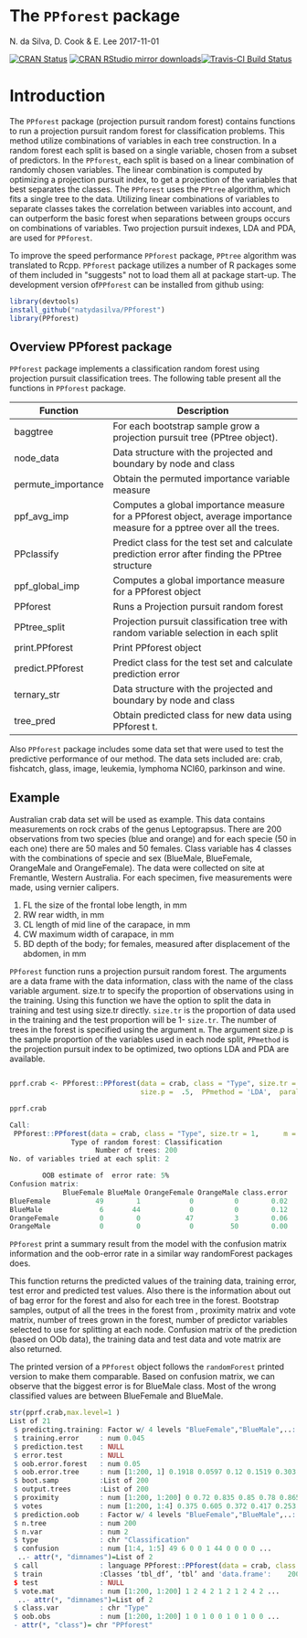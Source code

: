 
The `PPforest` package
======================
N. da Silva, D. Cook & E. Lee 
2017-11-01


<!-- README.md is generated from README.Rmd. Please edit that file -->
[![CRAN Status](https://www.r-pkg.org/badges/version/PPforest)](https://cran.r-project.org/web/packages/PPforest/index.html) [![CRAN RStudio mirror downloads](https://cranlogs.r-pkg.org/badges/PPforest)](https://www.r-pkg.org/pkg/PPforest)[![Travis-CI Build Status](https://travis-ci.org/natydasilva/PPforest.svg?branch=master)](https://travis-ci.org/natydasilva/PPforest)


Introduction
============

The `PPforest` package (projection pursuit random forest) contains functions to run a projection pursuit random forest for classification problems. This method utilize combinations of variables in each tree construction.  In a random forest each split is based on a single variable, chosen from a subset of predictors. In the `PPforest`, each split is based on a linear combination of randomly chosen variables. The linear combination is computed by optimizing a projection pursuit index, to get a projection of the variables that best separates the classes. The `PPforest` uses the `PPtree` algorithm, which fits a single tree to the data. Utilizing linear combinations of variables to separate classes takes the correlation between variables into account, and can outperform the basic forest when separations between groups occurs on combinations of variables. Two projection pursuit indexes, LDA and PDA, are used for `PPforest`.

To improve the speed performance `PPforest` package, `PPtree` algorithm was translated to Rcpp. 
`PPforest` package utilizes a number of R packages some of them included in "suggests" not to load them all at package start-up.
The development version of`PPforest` can be installed from github using:

```r
library(devtools)
install_github("natydasilva/PPforest")
library(PPforest)
```


Overview PPforest package
-------------------------

`PPforest` package implements a classification random forest using projection pursuit classification trees. The following table present all the functions in `PPforest` package.

| Function |Description |
| ----------------- | --------------------------------------------------------------  | 
|baggtree|For each bootstrap sample grow a projection pursuit tree (PPtree object).|
|node_data|Data structure with the  projected and boundary by node and class|
|permute_importance|Obtain the permuted importance variable measure|
|ppf_avg_imp| Computes a global importance measure for a PPforest object, average importance measure for a pptree over all the trees.| 
|PPclassify| Predict class for the test set and calculate prediction error after finding the PPtree structure|
|ppf_global_imp| Computes a global importance measure for a PPforest object|
|PPforest|Runs a Projection pursuit random forest|
|PPtree_split|Projection pursuit classification tree with random variable selection in each split|
|print.PPforest| Print PPforest object|
|predict.PPforest|Predict class for the test set and calculate prediction error|
|ternary_str|Data structure with the  projected and boundary by node and class|
|tree_pred|Obtain predicted class for new data using PPforest t.|

Also `PPforest` package includes some data set that were used to test the predictive performance of our method. The data sets included are: crab, fishcatch, glass, image, leukemia, lymphoma NCI60, parkinson and wine.

 Example
------------
Australian crab data set will be used as example. This data contains measurements on rock crabs of the genus Leptograpsus. There are 200 observations from two species (blue and orange) and for each specie (50 in each one) there are 50 males and 50 females. Class variable has 4 classes with the combinations of specie and sex (BlueMale, BlueFemale, OrangeMale and OrangeFemale). The data were collected on site at Fremantle, Western Australia. For each specimen, five measurements were made, using vernier calipers.

1. FL the size of the frontal lobe length, in mm
2. RW rear width, in mm
3. CL length of mid line of the carapace, in mm
4. CW maximum width of carapace, in mm
5. BD depth of the body; for females, measured after displacement of the abdomen, in mm


```PPforest``` function runs a projection pursuit random forest.  The arguments are a data frame with the data information, class with the name of the class variable argument.  size.tr to specify the proportion of observations using in the training. Using this function we have the option to split the data in training and test using size.tr directly. `size.tr` is the proportion of data used in the training and the test proportion will be 1- `size.tr`.
The number of trees in the forest is specified using the argument `m`. The argument size.p is the sample proportion of the variables used in each node split, `PPmethod` is the projection pursuit index to be optimized,  two options LDA and PDA are available.

```r 

pprf.crab <- PPforest::PPforest(data = crab, class = "Type", size.tr = 1, m = 200,
                                size.p =  .5,  PPmethod = 'LDA',  parallel =TRUE, cores = 2)

pprf.crab

Call:
 PPforest::PPforest(data = crab, class = "Type", size.tr = 1,      m = 200, PPmethod = "LDA", size.p = 0.5, parallel = TRUE,      cores = 2) 
               Type of random forest: Classification
                     Number of trees: 200
No. of variables tried at each split: 2

        OOB estimate of  error rate: 5%
Confusion matrix:
             BlueFemale BlueMale OrangeFemale OrangeMale class.error
BlueFemale           49        1            0          0        0.02
BlueMale              6       44            0          0        0.12
OrangeFemale          0        0           47          3        0.06
OrangeMale            0        0            0         50        0.00
```

`PPforest` print a summary result from the model with the confusion matrix information and the oob-error rate in a similar way randomForest packages does.

This function returns the predicted values of the training data, training error, test error and predicted test values. Also there is the information about out of bag error for the forest and also for each tree in the forest. Bootstrap samples, output of all the trees in the forest from , proximity matrix and vote matrix, number of trees grown in the forest, number of predictor variables selected to use for splitting at each node. Confusion matrix of the prediction (based on OOb data), the training data and test data and vote matrix are also returned.

The printed version of a `PPforest` object follows the `randomForest` printed version to make them comparable. Based on confusion matrix, we can observe that the biggest error is for BlueMale class. Most of the wrong classified values are between BlueFemale and BlueMale.

```r
str(pprf.crab,max.level=1 )
List of 21
 $ predicting.training: Factor w/ 4 levels "BlueFemale","BlueMale",..: 2 1 2 2 2 2 1 2 2 1 ...
 $ training.error     : num 0.045
 $ prediction.test    : NULL
 $ error.test         : NULL
 $ oob.error.forest   : num 0.05
 $ oob.error.tree     : num [1:200, 1] 0.1918 0.0597 0.12 0.1519 0.303 ...
 $ boot.samp          :List of 200
 $ output.trees       :List of 200
 $ proximity          : num [1:200, 1:200] 0 0.72 0.835 0.85 0.78 0.865 0.32 0.875 0.765 0.29 ...
 $ votes              : num [1:200, 1:4] 0.375 0.605 0.372 0.417 0.253 ...
 $ prediction.oob     : Factor w/ 4 levels "BlueFemale","BlueMale",..: 2 1 2 2 2 2 1 2 2 1 ...
 $ n.tree             : num 200
 $ n.var              : num 2
 $ type               : chr "Classification"
 $ confusion          : num [1:4, 1:5] 49 6 0 0 1 44 0 0 0 0 ...
  ..- attr(*, "dimnames")=List of 2
 $ call               : language PPforest::PPforest(data = crab, class = "Type", size.tr = 1, m = 200, PPmethod = "LDA", size.p = 0.5,      parall| __truncated__
 $ train              :Classes ‘tbl_df’, ‘tbl’ and 'data.frame':	200 obs. of  6 variables:
 $ test               : NULL
 $ vote.mat           : num [1:200, 1:200] 1 2 4 2 1 2 1 2 4 2 ...
  ..- attr(*, "dimnames")=List of 2
 $ class.var          : chr "Type"
 $ oob.obs            : num [1:200, 1:200] 1 0 1 0 0 1 0 1 0 0 ...
 - attr(*, "class")= chr "PPforest"
```
